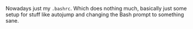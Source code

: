 Nowadays just my `.bashrc`. Which does nothing much, basically just some setup for stuff like autojump and changing the Bash prompt to something sane.
